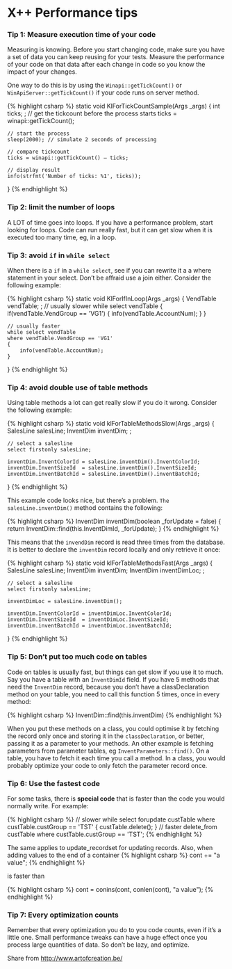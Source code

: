 # X++ Performance tips


### Tip 1: Measure execution time of your code

Measuring is knowing. Before you start changing code, make sure you have a set of data you can keep reusing for your tests. Measure the performance of your code on that data after each change in code so you know the impact of your changes.

One way to do this is by using the `Winapi::getTickCount()` or `WinApiServer::getTickCount()` if your code runs on server method.

{% highlight csharp %}
static void KlForTickCountSample(Args _args)
{
    int ticks;
    ;
    // get the tickcount before the process starts
    ticks = winapi::getTickCount();
    
    // start the process
    sleep(2000); // simulate 2 seconds of processing
    
    // compare tickcount
    ticks = winapi::getTickCount() – ticks;
    
    // display result
    info(strfmt('Number of ticks: %1', ticks));
}
{% endhighlight %}
<!--more-->
### Tip 2: limit the number of loops

A LOT of time goes into loops. If you have a performance problem, start looking for loops. Code can run really fast, but it can get slow when it is executed too many time, eg, in a loop.

### Tip 3: avoid `if` in `while select`

When there is a `if` in a `while select`, see if you can rewrite it a a where statement in your select. Don’t be affraid use a join either. Consider the following example:

{% highlight csharp %}
static void KlForIfInLoop(Args _args)
{
    VendTable vendTable;
    ;
    // usually slower
    while select vendTable
    {
        if(vendTable.VendGroup == 'VG1')
        {
            info(vendTable.AccountNum);
        }
    }

    // usually faster
    while select vendTable
    where vendTable.VendGroup == 'VG1'
    {
        info(vendTable.AccountNum);
    }
}
{% endhighlight %}

### Tip 4: avoid double use of table methods

Using table methods a lot can get really slow if you do it wrong. Consider the following example:

{% highlight csharp %}
static void klForTableMethodsSlow(Args _args)
{
    SalesLine salesLine;
    InventDim inventDim;
    ;
    
    // select a salesline
    select firstonly salesLine;
    
    inventDim.InventColorId = salesLine.inventDim().InventColorId;
    inventDim.InventSizeId  = salesLine.inventDim().InventSizeId;
    inventDim.inventBatchId = salesLine.inventDim().inventBatchId;
}
{% endhighlight %}


This example code looks nice, but there’s a problem. `The salesLine.inventDim()` method contains the following:

{% highlight csharp %}
InventDim inventDim(boolean  _forUpdate = false)
{
    return InventDim::find(this.InventDimId, _forUpdate);
}
{% endhighlight %}

This means that the `invendDim` record is read three times from the database. It is better to declare the `inventDim` record locally and only retrieve it once:

{% highlight csharp %}
static void klForTableMethodsFast(Args _args)
{
    SalesLine salesLine;
    InventDim inventDim;
    InventDim inventDimLoc;
    ;
    
    // select a salesline
    select firstonly salesLine;
    
    inventDimLoc = salesLine.inventDim();
    
    inventDim.InventColorId = inventDimLoc.InventColorId;
    inventDim.InventSizeId  = inventDimLoc.InventSizeId;
    inventDim.inventBatchId = inventDimLoc.inventBatchId;
}
{% endhighlight %}

### Tip 5: Don’t put too much code on tables

Code on tables is usually fast, but things can get slow if you use it to much. Say you have a table with an `InventDimId` field. If you have 5 methods that need the `InventDim` record, because you don’t have a classDeclaration method on your table, you need to call this function 5 times, once in every method:

{% highlight csharp %}
InventDim::find(this.inventDim)
{% endhighlight %}

When you put these methods on a class, you could optimise it by fetching the record only once and storing it in the `classDeclaration`, or better, passing it as a parameter to your methods. An other example is fetching parameters from parameter tables, eg `InventParameters::find()`. On a table, you have to fetch it each time you call a method. In a class, you would probably optimize your code to only fetch the parameter record once.

### Tip 6: Use the fastest code

For some tasks, there is **special code** that is faster than the code you would normally write. For example:

{% highlight csharp %}
// slower
while select forupdate custTable
where custTable.custGroup == 'TST'
{
    custTable.delete();
}
// faster
delete_from custTable
where custTable.custGroup == 'TST';
{% endhighlight %}

The same applies to update_recordset for updating records. Also, when adding values to the end of a container 
{% highlight csharp %}
cont += "a value";
{% endhighlight %}

 is faster than 
 
 {% highlight csharp %}
 cont = conins(cont, conlen(cont), "a value");
 {% endhighlight %}
 
 
### Tip 7: Every optimization counts
 
Remember that every optimization you do to you code counts, even if it’s a little one. Small performance tweaks can have a huge effect once you process large quantities of data. So don’t be lazy, and optimize.


Share from http://www.artofcreation.be/
